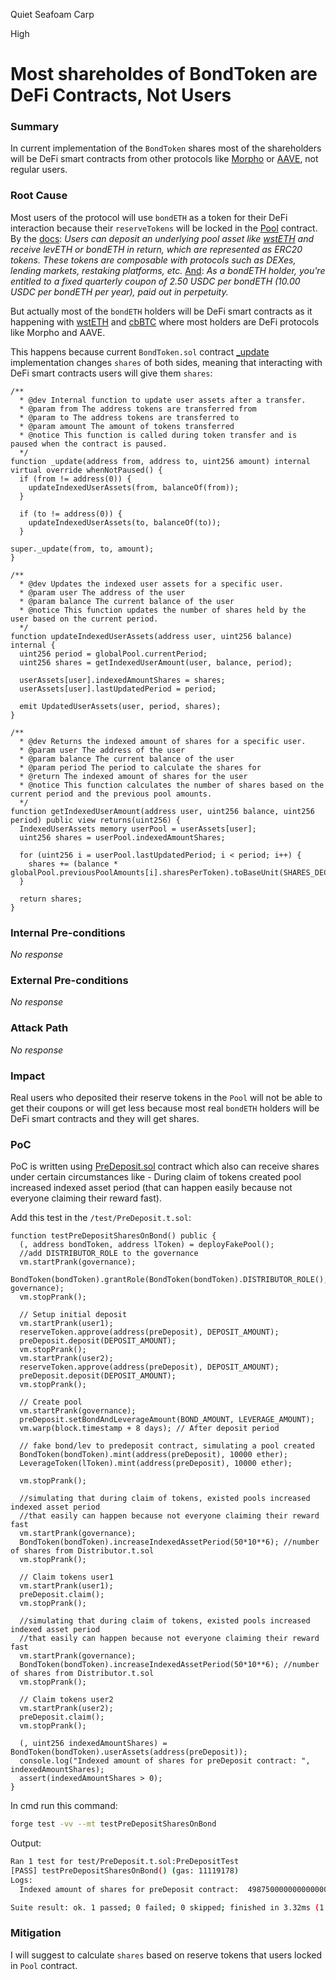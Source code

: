 Quiet Seafoam Carp

High

# Most shareholdes of BondToken are DeFi Contracts, Not Users

### Summary

In current implementation of the `BondToken` shares most of the shareholders will be DeFi smart contracts from other protocols like [Morpho](https://morpho.org/) or [AAVE](https://aave.com/), not regular users.

### Root Cause

Most users of the protocol will use `bondETH` as a token for their DeFi interaction because their `reserveTokens` will be locked in the [Pool](https://github.com/sherlock-audit/2024-12-plaza-finance/blob/main/plaza-evm/src/Pool.sol) contract.
By the [docs](https://docs.plaza.finance/#:~:text=Users%20can%20deposit%20an%20underlying%20pool%20asset%20like%20wstETH%20and%20receive%20levETH%20or%20bondETH%20in%20return%2C%20which%20are%20represented%20as%20ERC20%20tokens.%20These%20tokens%20are%20composable%20with%20protocols%20such%20as%20DEXes%2C%20lending%20markets%2C%20restaking%20platforms%2C%20etc.):
*Users can deposit an underlying pool asset like [wstETH](https://basescan.org/token/0xc1cba3fcea344f92d9239c08c0568f6f2f0ee452#balances) and receive levETH or bondETH in return, which are represented as ERC20 tokens. These tokens are composable with protocols such as DEXes, lending markets, restaking platforms, etc.*
[And](https://docs.plaza.finance/plaza-assets/bondeth-an-ethereum-backed-bond#:~:text=As%20a%20bondETH%20holder%2C%20you%27re%20entitled%20to%20a%20fixed%20quarterly%20coupon%20of%202.50%20USDC%20per%20bondETH%20(10.00%20USDC%20per%20bondETH%20per%20year)%2C%20paid%20out%20in%20perpetuity.):
*As a bondETH holder, you're entitled to a fixed quarterly coupon of 2.50 USDC per bondETH (10.00 USDC per bondETH per year), paid out in perpetuity.*

But actually most of the `bondETH` holders will be DeFi smart contracts as it happening with [wstETH](https://basescan.org/token/0xc1cba3fcea344f92d9239c08c0568f6f2f0ee452#balances) and [cbBTC](https://basescan.org/token/0xcbb7c0000ab88b473b1f5afd9ef808440eed33bf#balances) where most holders are DeFi protocols like Morpho and AAVE.

This happens because current `BondToken.sol` contract [_update](https://github.com/sherlock-audit/2024-12-plaza-finance/blob/main/plaza-evm/src/BondToken.sol#L154) implementation changes `shares` of both sides, meaning that interacting with DeFi smart contracts users will give them `shares`:

```solidity
/**
  * @dev Internal function to update user assets after a transfer.
  * @param from The address tokens are transferred from
  * @param to The address tokens are transferred to
  * @param amount The amount of tokens transferred
  * @notice This function is called during token transfer and is paused when the contract is paused.
  */
function _update(address from, address to, uint256 amount) internal virtual override whenNotPaused() {
  if (from != address(0)) {
    updateIndexedUserAssets(from, balanceOf(from));
  }

  if (to != address(0)) {
    updateIndexedUserAssets(to, balanceOf(to));
  }

super._update(from, to, amount);
}

/**
  * @dev Updates the indexed user assets for a specific user.
  * @param user The address of the user
  * @param balance The current balance of the user
  * @notice This function updates the number of shares held by the user based on the current period.
  */
function updateIndexedUserAssets(address user, uint256 balance) internal {
  uint256 period = globalPool.currentPeriod;
  uint256 shares = getIndexedUserAmount(user, balance, period);

  userAssets[user].indexedAmountShares = shares;
  userAssets[user].lastUpdatedPeriod = period;

  emit UpdatedUserAssets(user, period, shares);
}

/**
  * @dev Returns the indexed amount of shares for a specific user.
  * @param user The address of the user
  * @param balance The current balance of the user
  * @param period The period to calculate the shares for
  * @return The indexed amount of shares for the user
  * @notice This function calculates the number of shares based on the current period and the previous pool amounts.
  */
function getIndexedUserAmount(address user, uint256 balance, uint256 period) public view returns(uint256) {
  IndexedUserAssets memory userPool = userAssets[user];
  uint256 shares = userPool.indexedAmountShares;

  for (uint256 i = userPool.lastUpdatedPeriod; i < period; i++) {
    shares += (balance * globalPool.previousPoolAmounts[i].sharesPerToken).toBaseUnit(SHARES_DECIMALS);
  }

  return shares;
}
```

### Internal Pre-conditions

*No response*

### External Pre-conditions

*No response*

### Attack Path

*No response*

### Impact

Real users who deposited their reserve tokens in the `Pool` will not be able to get their coupons or will get less because most real `bondETH` holders will be DeFi smart contracts and they will get shares.

### PoC

PoC is written using [PreDeposit.sol](https://github.com/sherlock-audit/2024-12-plaza-finance/blob/main/plaza-evm/src/PreDeposit.sol#L163) contract which also can receive shares under certain circumstances like - During claim of tokens created pool increased indexed asset period (that can happen easily because not everyone claiming their reward fast).

Add this test in the `/test/PreDeposit.t.sol`:

```solidity
function testPreDepositSharesOnBond() public {
  (, address bondToken, address lToken) = deployFakePool();
  //add DISTRIBUTOR_ROLE to the governance
  vm.startPrank(governance);
  BondToken(bondToken).grantRole(BondToken(bondToken).DISTRIBUTOR_ROLE(), governance);
  vm.stopPrank();

  // Setup initial deposit
  vm.startPrank(user1);
  reserveToken.approve(address(preDeposit), DEPOSIT_AMOUNT);
  preDeposit.deposit(DEPOSIT_AMOUNT);
  vm.stopPrank();
  vm.startPrank(user2);
  reserveToken.approve(address(preDeposit), DEPOSIT_AMOUNT);
  preDeposit.deposit(DEPOSIT_AMOUNT);
  vm.stopPrank();

  // Create pool
  vm.startPrank(governance);
  preDeposit.setBondAndLeverageAmount(BOND_AMOUNT, LEVERAGE_AMOUNT);
  vm.warp(block.timestamp + 8 days); // After deposit period

  // fake bond/lev to predeposit contract, simulating a pool created
  BondToken(bondToken).mint(address(preDeposit), 10000 ether);
  LeverageToken(lToken).mint(address(preDeposit), 10000 ether);

  vm.stopPrank();

  //simulating that during claim of tokens, existed pools increased indexed asset period
  //that easily can happen because not everyone claiming their reward fast 
  vm.startPrank(governance);
  BondToken(bondToken).increaseIndexedAssetPeriod(50*10**6); //number of shares from Distributor.t.sol
  vm.stopPrank();

  // Claim tokens user1
  vm.startPrank(user1);
  preDeposit.claim();
  vm.stopPrank();

  //simulating that during claim of tokens, existed pools increased indexed asset period
  //that easily can happen because not everyone claiming their reward fast 
  vm.startPrank(governance);
  BondToken(bondToken).increaseIndexedAssetPeriod(50*10**6); //number of shares from Distributor.t.sol
  vm.stopPrank();

  // Claim tokens user2
  vm.startPrank(user2);
  preDeposit.claim();
  vm.stopPrank();

  (, uint256 indexedAmountShares) = BondToken(bondToken).userAssets(address(preDeposit));
  console.log("Indexed amount of shares for preDeposit contract: ", indexedAmountShares);
  assert(indexedAmountShares > 0);
}
```

In cmd run this command:

```bash
forge test -vv --mt testPreDepositSharesOnBond
```

Output:

```bash
Ran 1 test for test/PreDeposit.t.sol:PreDepositTest
[PASS] testPreDepositSharesOnBond() (gas: 11119178)
Logs:
  Indexed amount of shares for preDeposit contract:  498750000000000000000000

Suite result: ok. 1 passed; 0 failed; 0 skipped; finished in 3.32ms (1.03ms CPU time)
```

### Mitigation

I will suggest to calculate `shares` based on reserve tokens that users locked in `Pool` contract.